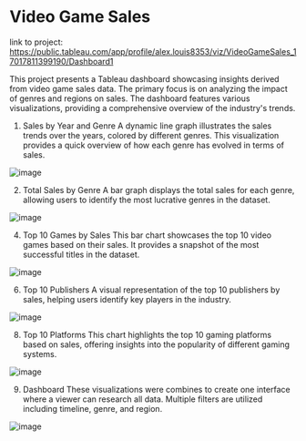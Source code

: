 # Video Game Sales


link to project: https://public.tableau.com/app/profile/alex.louis8353/viz/VideoGameSales_17017811399190/Dashboard1


This project presents a Tableau dashboard showcasing insights derived from video game sales data. The primary focus is on analyzing the impact of genres and regions on sales. The dashboard features various visualizations, providing a comprehensive overview of the industry's trends.

1. Sales by Year and Genre 
A dynamic line graph illustrates the sales trends over the years, colored by different genres. This visualization provides a quick overview of how each genre has evolved in terms of sales.

![image](https://github.com/alouis752/Data-projects-Tripleten-/assets/75276869/8291fc05-ed94-4724-a7b9-0dab9736584d)


2. Total Sales by Genre 
A bar graph displays the total sales for each genre, allowing users to identify the most lucrative genres in the dataset.

![image](https://github.com/alouis752/Data-projects-Tripleten-/assets/75276869/bc1c739d-4046-46b9-8879-e7de574a600c)


4. Top 10 Games by Sales 
This bar chart showcases the top 10 video games based on their sales. It provides a snapshot of the most successful titles in the dataset.

![image](https://github.com/alouis752/Data-projects-Tripleten-/assets/75276869/9b0b0b6f-3ca7-41ab-b655-7e774b031c04)


6. Top 10 Publishers
A visual representation of the top 10 publishers by sales, helping users identify key players in the industry.

![image](https://github.com/alouis752/Data-projects-Tripleten-/assets/75276869/34e2de34-fd77-4edd-b931-9b7bcfa8fae1)


8. Top 10 Platforms
This chart highlights the top 10 gaming platforms based on sales, offering insights into the popularity of different gaming systems.

![image](https://github.com/alouis752/Data-projects-Tripleten-/assets/75276869/5feaf799-04e4-44b9-94fa-50fd4bea9700)


9. Dashboard
These visualizations were combines to create one interface where a viewer can research all data. Multiple filters are utilized including timeline, genre, and region.

![image](https://github.com/alouis752/Data-projects-Tripleten-/assets/75276869/59c736b0-5ff1-4006-ad3e-7238cc75f9b3)

